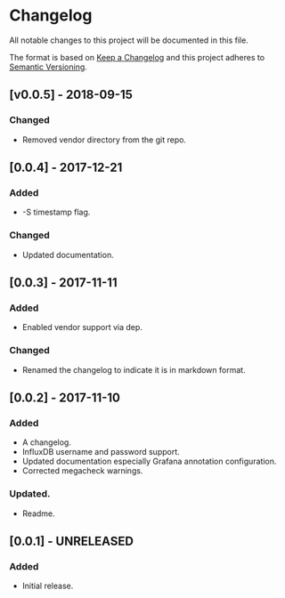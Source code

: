 # Changelog
All notable changes to this project will be documented in this file.

The format is based on [Keep a Changelog](http://keepachangelog.com/en/1.0.0/)
and this project adheres to [Semantic Versioning](http://semver.org/spec/v2.0.0.html).

## [v0.0.5] - 2018-09-15
### Changed
- Removed vendor directory from the git repo.

## [0.0.4] - 2017-12-21
### Added
- -S timestamp flag.

### Changed
- Updated documentation.

## [0.0.3] - 2017-11-11
### Added
- Enabled vendor support via dep.

### Changed
- Renamed the changelog to indicate it is in markdown format.

## [0.0.2] - 2017-11-10
### Added
- A changelog.
- InfluxDB username and password support.
- Updated documentation especially Grafana annotation configuration.
- Corrected megacheck warnings.

### Updated.
- Readme.

## [0.0.1] - UNRELEASED
### Added
- Initial release.
